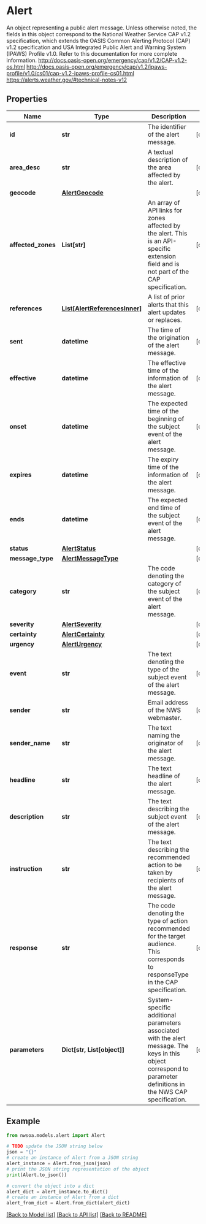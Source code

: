 # Alert

An object representing a public alert message. Unless otherwise noted, the fields in this object correspond to the National Weather Service CAP v1.2 specification, which extends the OASIS Common Alerting Protocol (CAP) v1.2 specification and USA Integrated Public Alert and Warning System (IPAWS) Profile v1.0. Refer to this documentation for more complete information. http://docs.oasis-open.org/emergency/cap/v1.2/CAP-v1.2-os.html http://docs.oasis-open.org/emergency/cap/v1.2/ipaws-profile/v1.0/cs01/cap-v1.2-ipaws-profile-cs01.html https://alerts.weather.gov/#technical-notes-v12 

## Properties

Name | Type | Description | Notes
------------ | ------------- | ------------- | -------------
**id** | **str** | The identifier of the alert message. | [optional] 
**area_desc** | **str** | A textual description of the area affected by the alert. | [optional] 
**geocode** | [**AlertGeocode**](AlertGeocode.md) |  | [optional] 
**affected_zones** | **List[str]** | An array of API links for zones affected by the alert. This is an API-specific extension field and is not part of the CAP specification.  | [optional] 
**references** | [**List[AlertReferencesInner]**](AlertReferencesInner.md) | A list of prior alerts that this alert updates or replaces. | [optional] 
**sent** | **datetime** | The time of the origination of the alert message. | [optional] 
**effective** | **datetime** | The effective time of the information of the alert message. | [optional] 
**onset** | **datetime** | The expected time of the beginning of the subject event of the alert message. | [optional] 
**expires** | **datetime** | The expiry time of the information of the alert message. | [optional] 
**ends** | **datetime** | The expected end time of the subject event of the alert message. | [optional] 
**status** | [**AlertStatus**](AlertStatus.md) |  | [optional] 
**message_type** | [**AlertMessageType**](AlertMessageType.md) |  | [optional] 
**category** | **str** | The code denoting the category of the subject event of the alert message. | [optional] 
**severity** | [**AlertSeverity**](AlertSeverity.md) |  | [optional] 
**certainty** | [**AlertCertainty**](AlertCertainty.md) |  | [optional] 
**urgency** | [**AlertUrgency**](AlertUrgency.md) |  | [optional] 
**event** | **str** | The text denoting the type of the subject event of the alert message. | [optional] 
**sender** | **str** | Email address of the NWS webmaster. | [optional] 
**sender_name** | **str** | The text naming the originator of the alert message. | [optional] 
**headline** | **str** | The text headline of the alert message. | [optional] 
**description** | **str** | The text describing the subject event of the alert message. | [optional] 
**instruction** | **str** | The text describing the recommended action to be taken by recipients of the alert message.  | [optional] 
**response** | **str** | The code denoting the type of action recommended for the target audience. This corresponds to responseType in the CAP specification.  | [optional] 
**parameters** | **Dict[str, List[object]]** | System-specific additional parameters associated with the alert message. The keys in this object correspond to parameter definitions in the NWS CAP specification.  | [optional] 

## Example

```python
from nwsoa.models.alert import Alert

# TODO update the JSON string below
json = "{}"
# create an instance of Alert from a JSON string
alert_instance = Alert.from_json(json)
# print the JSON string representation of the object
print(Alert.to_json())

# convert the object into a dict
alert_dict = alert_instance.to_dict()
# create an instance of Alert from a dict
alert_from_dict = Alert.from_dict(alert_dict)
```
[[Back to Model list]](../README.md#documentation-for-models) [[Back to API list]](../README.md#documentation-for-api-endpoints) [[Back to README]](../README.md)


